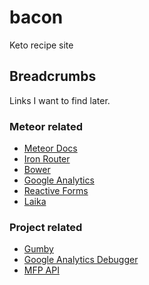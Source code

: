 # bacon

Keto recipe site

## Breadcrumbs

Links I want to find later.

### Meteor related

* [Meteor Docs](http://docs.meteor.com/)
* [Iron Router](https://atmospherejs.com/iron/router) 
* [Bower](https://atmospherejs.com/mquandalle/bower)
* [Google Analytics](https://github.com/datariot/meteor-ganalytics)
* [Reactive Forms](http://www.neo.com/2014/05/23/reactive-forms-in-meteor-js)
* [Laika](http://arunoda.github.io/laika/)

### Project related

* [Gumby](http://gumbyframework.com/)
* [Google Analytics Debugger](https://chrome.google.com/webstore/detail/google-analytics-debugger/jnkmfdileelhofjcijamephohjechhna)
* [MFP API](http://www.myfitnesspal.com/api)

